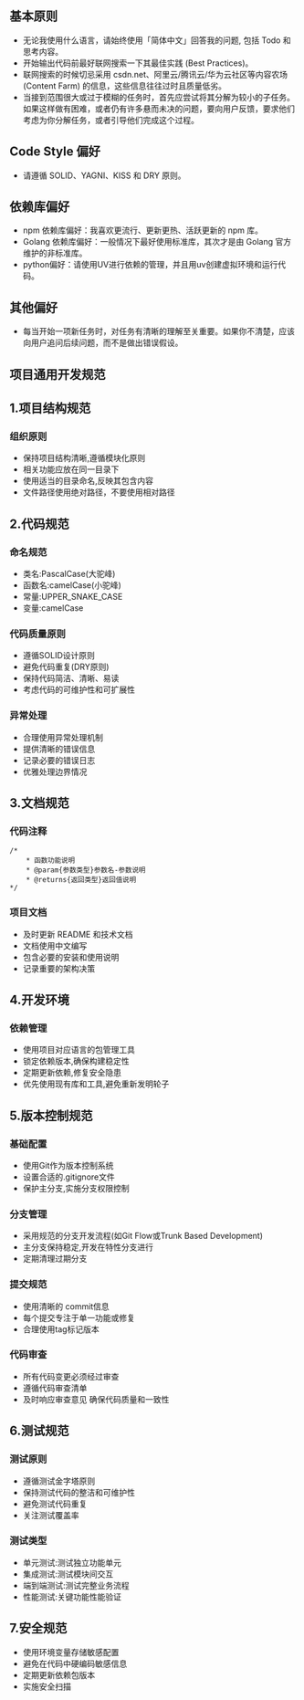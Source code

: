 ## 基本原则

- 无论我使用什么语言，请始终使用「简体中文」回答我的问题, 包括 Todo 和思考内容。
- 开始输出代码前最好联网搜索一下其最佳实践 (Best Practices)。
- 联网搜索的时候切忌采用 csdn.net、阿里云/腾讯云/华为云社区等内容农场 (Content Farm) 的信息，这些信息往往过时且质量低劣。
- 当接到范围很大或过于模糊的任务时，首先应尝试将其分解为较小的子任务。如果这样做有困难，或者仍有许多悬而未决的问题，要向用户反馈，要求他们考虑为你分解任务，或者引导他们完成这个过程。

## Code Style 偏好
- 请遵循 SOLID、YAGNI、KISS 和 DRY 原则。

## 依赖库偏好
- npm 依赖库偏好：我喜欢更流行、更新更热、活跃更新的 npm 库。
- Golang 依赖库偏好：一般情况下最好使用标准库，其次才是由 Golang 官方维护的非标准库。
- python偏好：请使用UV进行依赖的管理，并且用uv创建虚拟环境和运行代码。

## 其他偏好
- 每当开始一项新任务时，对任务有清晰的理解至关重要。如果你不清楚，应该向用户追问后续问题，而不是做出错误假设。

## 项目通用开发规范

## 1.项目结构规范
### 组织原则
- 保持项目结构清晰,遵循模块化原则
- 相关功能应放在同一目录下
- 使用适当的目录命名,反映其包含内容
- 文件路径使用绝对路径，不要使用相对路径

## 2.代码规范
### 命名规范
- 类名:PascalCase(大驼峰)
- 函数名:camelCase(小驼峰)
- 常量:UPPER_SNAKE_CASE
- 变量:camelCase
### 代码质量原则
- 遵循SOLID设计原则
- 避免代码重复(DRY原则)
- 保持代码简洁、清晰、易读
- 考虑代码的可维护性和可扩展性
### 异常处理
- 合理使用异常处理机制
- 提供清晰的错误信息
- 记录必要的错误日志
- 优雅处理边界情况

## 3.文档规范
### 代码注释
```
/*
    * 函数功能说明
    * @param{参数类型}参数名-参数说明
    * @returns{返回类型}返回值说明
*/
```
### 项目文档
- 及时更新 README 和技术文档
- 文档使用中文编写
- 包含必要的安装和使用说明
- 记录重要的架构决策

## 4.开发环境
### 依赖管理
- 使用项目对应语言的包管理工具
- 锁定依赖版本,确保构建稳定性
- 定期更新依赖,修复安全隐患
- 优先使用现有库和工具,避免重新发明轮子

## 5.版本控制规范
### 基础配置
- 使用Git作为版本控制系统
- 设置合适的.gitignore文件
- 保护主分支,实施分支权限控制
### 分支管理
- 采用规范的分支开发流程(如Git Flow或Trunk Based Development)
- 主分支保持稳定,开发在特性分支进行
- 定期清理过期分支
### 提交规范
- 使用清晰的 commit信息
- 每个提交专注于单一功能或修复
- 合理使用tag标记版本
### 代码审查
- 所有代码变更必须经过审查
- 遵循代码审查清单
- 及时响应审查意见
确保代码质量和一致性

## 6.测试规范
### 测试原则
- 遵循测试金字塔原则
- 保持测试代码的整洁和可维护性
- 避免测试代码重复
- 关注测试覆盖率
### 测试类型
- 单元测试:测试独立功能单元
- 集成测试:测试模块间交互
- 端到端测试:测试完整业务流程
- 性能测试:关键功能性能验证

## 7.安全规范
- 使用环境变量存储敏感配置
- 避免在代码中硬编码敏感信息
- 定期更新依赖包版本
- 实施安全扫描
